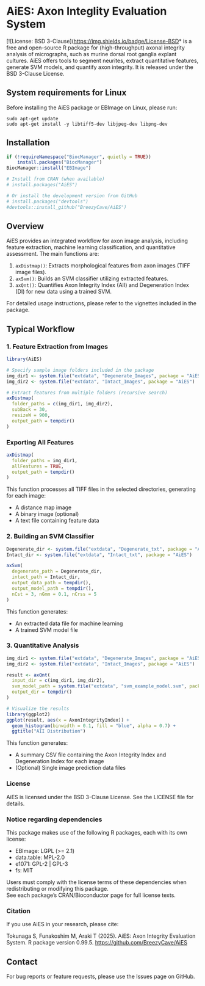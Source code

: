 # AiES: Axon Integlity Evaluation System

[![License: BSD 3-Clause](https://img.shields.io/badge/License-BSD* is a free and open-source R package for (high-throughput) axonal integrity analysis of micrographs, such as murine dorsal root ganglia explant cultures.
AiES offers tools to segment neurites, extract quantitative features, generate SVM models, and quantify axon integrity.
It is released under the BSD 3-Clause License.

## System requirements for Linux

Before installing the AiES package or EBImage on Linux, please run:

```
sudo apt-get update
sudo apt-get install -y libtiff5-dev libjpeg-dev libpng-dev
```

## Installation

```r
if (!requireNamespace("BiocManager", quietly = TRUE))
    install.packages("BiocManager")
BiocManager::install("EBImage")

# Install from CRAN (when available)
# install.packages("AiES")

# Or install the development version from GitHub
# install.packages("devtools")
#devtools::install_github("BreezyCave/AiES")


```

## Overview

AiES provides an integrated workflow for axon image analysis, including feature extraction, machine learning classification, and quantitative assessment.
The main functions are:

1. `axDistmap()`: Extracts morphological features from axon images (TIFF image files).
2. `axSvm()`: Builds an SVM classifier utilizing extracted features.
3. `axQnt()`: Quantifies Axon Integrity Index (AII) and Degeneration Index (DI) for new data using a trained SVM.

For detailed usage instructions, please refer to the vignettes included in the package.

## Typical Workflow

### 1. Feature Extraction from Images

```r
library(AiES)

# Specify sample image folders included in the package
img_dir1 <- system.file("extdata", "Degenerate_Images", package = "AiES")
img_dir2 <- system.file("extdata", "Intact_Images", package = "AiES")

# Extract features from multiple folders (recursive search)
axDistmap(
  folder_paths = c(img_dir1, img_dir2),
  subBack = 30,
  resizeW = 900,
  output_path = tempdir()
)

```
### Exporting All Features

```r
axDistmap(
  folder_paths = img_dir1,
  allFeatures = TRUE,
  output_path = tempdir()
)
```

This function processes all TIFF files in the selected directories, generating for each image:
- A distance map image
- A binary image (optional)
- A text file containing feature data

### 2. Building an SVM Classifier

```r
Degenerate_dir <- system.file("extdata", "Degenerate_txt", package = "AiES")
Intact_dir <- system.file("extdata", "Intact_txt", package = "AiES")

axSvm(
  degenerate_path = Degenerate_dir,
  intact_path = Intact_dir,
  output_data_path = tempdir(),
  output_model_path = tempdir(),
  nCst = 3, nGmm = 0.1, nCrss = 5
)

```
This function generates:
- An extracted data file for machine learning
- A trained SVM model file

### 3. Quantitative Analysis
```r
img_dir1 <- system.file("extdata", "Degenerate_Images", package = "AiES")
img_dir2 <- system.file("extdata", "Intact_Images", package = "AiES")

result <- axQnt(
  input_dir = c(img_dir1, img_dir2),
  svm_model_path = system.file("extdata", "svm_example_model.svm", package = "AiES"),
  output_dir = tempdir()
)

# Visualize the results
library(ggplot2)
ggplot(result, aes(x = AxonIntegrityIndex)) +
  geom_histogram(binwidth = 0.1, fill = "blue", alpha = 0.7) +
  ggtitle("AII Distribution")

```
This function generates:
- A summary CSV file containing the Axon Integrity Index and Degeneration Index for each image
- (Optional) Single image prediction data files

### License
AiES is licensed under the BSD 3-Clause License.
See the LICENSE file for details.

### Notice regarding dependencies

This package makes use of the following R packages, each with its own license:

- EBImage: LGPL (>= 2.1)
- data.table: MPL-2.0
- e1071: GPL-2 | GPL-3
- fs: MIT

Users must comply with the license terms of these dependencies when redistributing or modifying this package.  
See each package’s CRAN/Bioconductor page for full license texts.


### Citation

If you use AiES in your research, please cite:

Tokunaga S, Funakoshim M, Araki T (2025). AiES: Axon Integrity Evaluation System. R package version 0.99.5. https://github.com/BreezyCave/AiES


## Contact

For bug reports or feature requests, please use the Issues page on GitHub.
